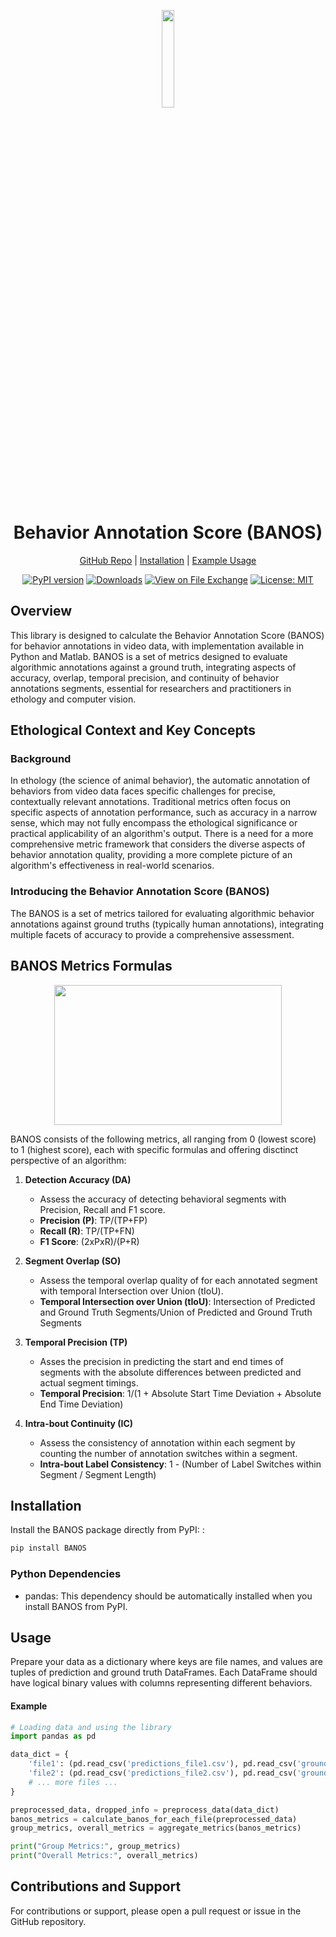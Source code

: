 <div align="center">

<p align="center">
<img src="https://raw.githubusercontent.com/BelloneLab/BANOS/main/content/Logo_BANOS.png" width="20%">
</p>

# Behavior Annotation Score (BANOS)

[GitHub Repo](https://github.com/BelloneLab/BANOS) |
[Installation](#installation) |
[Example Usage](#example)

[![PyPI version](https://badge.fury.io/py/banos.svg)](https://badge.fury.io/py/banos)
[![Downloads](https://static.pepy.tech/badge/banos)](https://pepy.tech/project/banos)
[![View on File Exchange](https://www.mathworks.com/matlabcentral/images/matlab-file-exchange.svg)](https://www.mathworks.com/matlabcentral/fileexchange/157916-banos)
[![License: MIT](https://img.shields.io/badge/License-MIT-yellow.svg)](https://opensource.org/licenses/MIT)

</div>


## Overview

This library is designed to calculate the Behavior Annotation Score (BANOS) for behavior annotations in video data, with implementation available in Python and Matlab.
BANOS is a set of metrics designed to evaluate algorithmic annotations against a ground truth, integrating aspects of accuracy, overlap, temporal precision, and continuity of behavior annotations segments, essential for researchers and practitioners in ethology and computer vision.

## Ethological Context and Key Concepts

### Background

In ethology (the science of animal behavior), the automatic annotation of behaviors from video data faces specific challenges for precise, contextually relevant annotations. Traditional metrics often focus on specific aspects of annotation performance, such as accuracy in a narrow sense, which may not fully encompass the ethological significance or practical applicability of an algorithm's output. There is a need for a more comprehensive metric framework that considers the diverse aspects of behavior annotation quality, providing a more complete picture of an algorithm's effectiveness in real-world scenarios.

### Introducing the Behavior Annotation Score (BANOS)

The BANOS is a set of metrics tailored for evaluating algorithmic behavior annotations against ground truths (typically human annotations), integrating multiple facets of accuracy to provide a comprehensive assessment.

## BANOS Metrics Formulas

<p align="center">
    <img src="https://raw.githubusercontent.com/BelloneLab/BANOS/main/content/Schema_BANOS.png" width="364" height="224">
</p>

BANOS consists of the following metrics, all ranging from 0 (lowest score) to 1 (highest score), each with specific formulas and offering disctinct perspective of an algorithm:

1. **Detection Accuracy (DA)**
   - Assess the accuracy of detecting behavioral segments with Precision, Recall and F1 score.
   - **Precision (P)**: TP/(TP+FP)
   - **Recall (R)**: TP/(TP+FN)
   - **F1 Score**: (2xPxR)/(P+R)

2. **Segment Overlap (SO)**
   - Assess the temporal overlap quality of for each annotated segment with temporal Intersection over Union (tIoU).
   - **Temporal Intersection over Union (tIoU)**: Intersection of Predicted and Ground Truth Segments/Union of Predicted and Ground Truth Segments

3. **Temporal Precision (TP)**
   - Asses the precision in predicting the start and end times of segments with the absolute differences between predicted and actual segment timings.
   - **Temporal Precision**: 1/(1 + Absolute Start Time Deviation + Absolute End Time Deviation)

4. **Intra-bout Continuity (IC)**
   - Assess the consistency of annotation within each segment by counting the number of annotation switches within a segment.
   - **Intra-bout Label Consistency**: 1 - (Number of Label Switches within Segment / Segment Length)

## Installation

Install the BANOS package directly from PyPI:
:

```bash
pip install BANOS
```

### Python Dependencies

- pandas: This dependency should be automatically installed when you install BANOS from PyPI.

## Usage

Prepare your data as a dictionary where keys are file names, and values are tuples of prediction and ground truth DataFrames. Each DataFrame should have logical binary values with columns representing different behaviors.

#### Example

```python
# Loading data and using the library
import pandas as pd

data_dict = {
    'file1': (pd.read_csv('predictions_file1.csv'), pd.read_csv('groundtruth_file1.csv')),
    'file2': (pd.read_csv('predictions_file2.csv'), pd.read_csv('groundtruth_file2.csv')),
    # ... more files ...
}

preprocessed_data, dropped_info = preprocess_data(data_dict)
banos_metrics = calculate_banos_for_each_file(preprocessed_data)
group_metrics, overall_metrics = aggregate_metrics(banos_metrics)

print("Group Metrics:", group_metrics)
print("Overall Metrics:", overall_metrics)
```


## Contributions and Support

For contributions or support, please open a pull request or issue in the GitHub repository.

